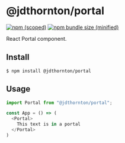 # @jdthornton/portal

[![npm (scoped)](https://img.shields.io/npm/v/@jdthornton/portal.svg)](https://www.npmjs.com/package/@jdthornton/portal)
[![npm bundle size (minified)](https://img.shields.io/bundlephobia/min/@jdthornton/portal.svg)](https://www.npmjs.com/package/@jdthornton/portal)

React Portal component.

## Install

```
$ npm install @jdthornton/portal
```

## Usage

```js
import Portal from "@jdthornton/portal";

const App = () => (
  <Portal>
    This text is in a portal
  </Portal>
)
```
